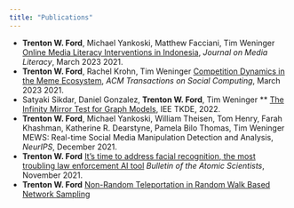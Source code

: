 ```yaml
---
title: "Publications"
---
```

* **Trenton W. Ford**, Michael Yankoski, Matthew Facciani, Tim Weninger [Online Media Literacy Interventions in Indonesia](https://digitalcommons.uri.edu/jmle/vol15/iss2/8/), _Journal on Media Literacy_, March 2023 2021.
* **Trenton W. Ford**, Rachel Krohn, Tim Weninger [Competition Dynamics in the Meme Ecosystem](https://arxiv.org/abs/2102.03952), _ACM Transactions on Social Computing_, March 2023 2021.
* Satyaki Sikdar, Daniel Gonzalez, **Trenton W. Ford**, Tim Weninger ** [The Infinity Mirror Test for Graph Models](https://arxiv.org/abs/2009.08925), IEE TKDE, 2022.
* **Trenton W. Ford**, Michael Yankoski, William Theisen, Tom Henry, Farah Khashman, Katherine R. Dearstyne, Pamela Bilo Thomas, Tim Weninger MEWS: Real-time Social Media Manipulation Detection and Analysis, _NeurIPS_, December 2021. 
* **Trenton W. Ford** [It’s time to address facial recognition, the most troubling law enforcement AI tool](https://thebulletin.org/2021/11/its-time-to-address-facial-recognition-the-most-troubling-law-enforcement-ai-tool/) _Bulletin of the Atomic Scientists_, November 2021.
* **Trenton W. Ford** [Non-Random Teleportation in Random Walk Based Network Sampling]()
